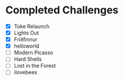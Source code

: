 # Completed Challenges

- [x] Toke Relaunch
- [x] Lights Out
- [x] Friðfinnur
- [x] helloworld
- [ ] Modern Picasso
- [ ] Hard Shells
- [ ] Lost in the Forest
- [ ] ilovebees
